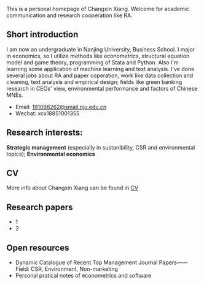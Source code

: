 This is a personal homepage of Changxin Xiang. Welcome for academic communication and research cooperation like RA.
## Short introduction
I am now an undergraduate in Nanjing University, Business School. I major in economics, so I utilize methods like econometrics, structural equation model and game theory, programming of Stata and Python. Also I'm learning some application of machine learning and text analysis. I've done several jobs about RA and paper coperation, work like data collection and cleaning, text analysis and empirical design; fields like green banking research in CEOs' view, environmental performance and factors of Chinese MNEs.
- Email: 191098262@smail.nju.edu.cn
- Wechat: xcx18851001355
## Research interests:
**Strategic management** (especially in sustanibility, CSR and environmental topics); **Environmental economics**
## CV
More info about Changxin Xiang can be found in [CV](https://github.com/changxinxiang/changxinxiang/blob/gh-pages/CV_Changxin%20Xiang_2021.pdf)
## Research papers
- 1
- 2
## Open resources
- Dynamic Catalogue of Recent Top Management Journal Papers——Field: CSR, Environment, Non-marketing
- Personal pratical notes of econometrics and software
